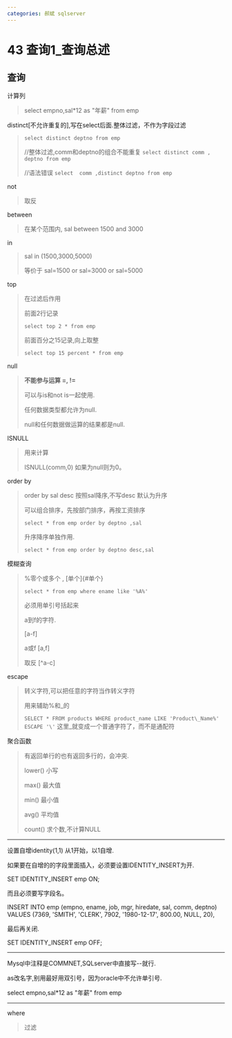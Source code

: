 ```yaml
---
categories: 郝斌 sqlserver
---
```


# 43 查询1_查询总述

## 查询

计算列

> select empno,sal\*12 as \"年薪\" from emp

distinct\[不允许重复的\],写在select后面.整体过滤，不作为字段过滤

> `select distinct deptno from emp`
>
> //整体过滤,comm和deptno的组合不能重复
> `select distinct comm , deptno from emp`
>
> //语法错误 `select  comm ,distinct deptno from emp`

not

> 取反

between

> 在某个范围内, sal between 1500 and 3000

in

> sal in (1500,3000,5000)
>
> 等价于 sal=1500 or sal=3000 or sal=5000

top

> 在过滤后作用
>
> 前面2行记录
>
> `select top 2 * from emp`
>
> 前面百分之15记录,向上取整
>
> `select top 15 percent * from emp`

null

> **不能参与运算 =, !=**
>
> 可以与is和not is一起使用.
>
> 任何数据类型都允许为null.
>
> null和任何数据做运算的结果都是null.

ISNULL

> 用来计算
>
> ISNULL(comm,0) 如果为null则为0。

order by

> order by sal desc 按照sal降序,不写desc 默认为升序
>
> 可以组合排序，先按部门排序，再按工资排序
>
> `select * from emp order by deptno ,sal`
>
> 升序降序单独作用.
>
> `select * from emp order by deptno desc,sal`

模糊查询

> %零个或多个 , [单个]{#单个}
>
> `select * from emp where ename like '%A%'`
>
> 必须用单引号括起来
>
> a到f的字符.
>
> \[a-f\]
>
> a或f \[a,f\]
>
> 取反 \[\^a-c\]

escape

> 转义字符,可以把任意的字符当作转义字符
>
> 用来辅助%和_的
>
> `SELECT * FROM products WHERE product_name LIKE 'Product\_Name%' ESCAPE '\'`
> 这里_就变成一个普通字符了，而不是通配符

聚合函数

> 有返回单行的也有返回多行的，会冲突.
>
> lower() 小写
>
> max() 最大值
>
> min() 最小值
>
> avg() 平均值
>
> count() 求个数,不计算NULL

------------------------------------------------------------------------

设置自增identity(1,1) 从1开始，以1自增.

如果要在自增的的字段里面插入，必须要设置IDENTITY_INSERT为开.

SET IDENTITY_INSERT emp ON;

而且必须要写字段名。

INSERT INTO emp (empno, ename, job, mgr, hiredate, sal, comm, deptno)
VALUES (7369, \'SMITH\', \'CLERK\', 7902, \'1980-12-17\', 800.00, NULL,
20),

最后再关闭.

SET IDENTITY_INSERT emp OFF;

------------------------------------------------------------------------

Mysql中注释是COMMNET,SQLserver中直接写\--就行.

as改名字,别用最好用双引号，因为oracle中不允许单引号.

select empno,sal\*12 as \"年薪\" from emp

------------------------------------------------------------------------

where

> 过滤
